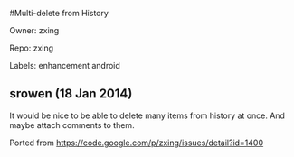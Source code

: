 #Multi-delete from History

Owner: zxing

Repo: zxing

Labels: enhancement android 

## srowen (18 Jan 2014)

It would be nice to be able to delete many items from history at once.
And maybe attach comments to them.

Ported from https://code.google.com/p/zxing/issues/detail?id=1400


